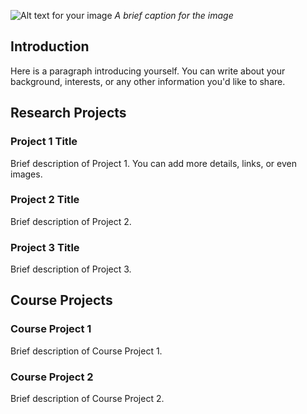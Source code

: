 ![Alt text for your image](/path/to/your/image.jpg)
*A brief caption for the image*

## Introduction
Here is a paragraph introducing yourself. You can write about your background, interests, or any other information you'd like to share.

## Research Projects

### Project 1 Title
Brief description of Project 1. You can add more details, links, or even images.

### Project 2 Title
Brief description of Project 2.

### Project 3 Title
Brief description of Project 3.

## Course Projects

### Course Project 1
Brief description of Course Project 1.

### Course Project 2
Brief description of Course Project 2.

